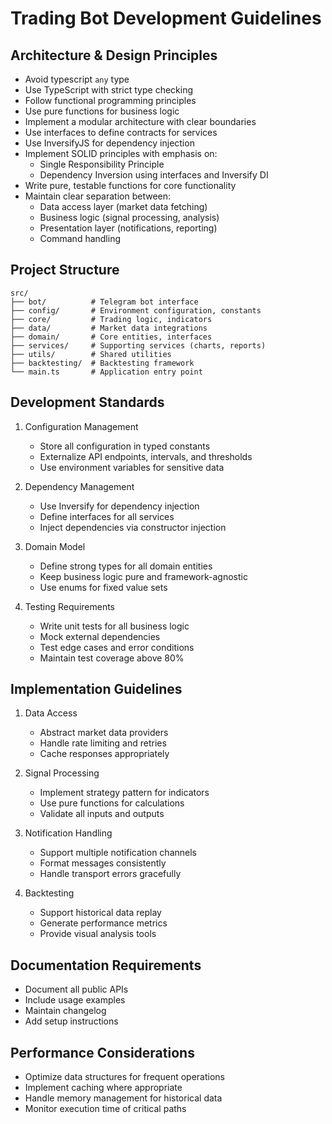 # Trading Bot Development Guidelines

## Architecture & Design Principles
- Avoid typescript `any` type
- Use TypeScript with strict type checking
- Follow functional programming principles
- Use pure functions for business logic
- Implement a modular architecture with clear boundaries
- Use interfaces to define contracts for services
- Use InversifyJS for dependency injection
- Implement SOLID principles with emphasis on:
  - Single Responsibility Principle
  - Dependency Inversion using interfaces and Inversify DI
- Write pure, testable functions for core functionality
- Maintain clear separation between:
  - Data access layer (market data fetching)
  - Business logic (signal processing, analysis)
  - Presentation layer (notifications, reporting)
  - Command handling

## Project Structure

```
src/
├── bot/          # Telegram bot interface
├── config/       # Environment configuration, constants
├── core/         # Trading logic, indicators
├── data/         # Market data integrations
├── domain/       # Core entities, interfaces
├── services/     # Supporting services (charts, reports)
├── utils/        # Shared utilities
├── backtesting/  # Backtesting framework
└── main.ts       # Application entry point
```

## Development Standards

1. Configuration Management
   - Store all configuration in typed constants
   - Externalize API endpoints, intervals, and thresholds
   - Use environment variables for sensitive data

2. Dependency Management
   - Use Inversify for dependency injection
   - Define interfaces for all services
   - Inject dependencies via constructor injection

3. Domain Model
   - Define strong types for all domain entities
   - Keep business logic pure and framework-agnostic
   - Use enums for fixed value sets

4. Testing Requirements
   - Write unit tests for all business logic
   - Mock external dependencies
   - Test edge cases and error conditions
   - Maintain test coverage above 80%

## Implementation Guidelines

1. Data Access
   - Abstract market data providers
   - Handle rate limiting and retries
   - Cache responses appropriately

2. Signal Processing
   - Implement strategy pattern for indicators
   - Use pure functions for calculations
   - Validate all inputs and outputs

3. Notification Handling
   - Support multiple notification channels
   - Format messages consistently
   - Handle transport errors gracefully

4. Backtesting
   - Support historical data replay
   - Generate performance metrics
   - Provide visual analysis tools

## Documentation Requirements

- Document all public APIs
- Include usage examples
- Maintain changelog
- Add setup instructions

## Performance Considerations

- Optimize data structures for frequent operations
- Implement caching where appropriate
- Handle memory management for historical data
- Monitor execution time of critical paths